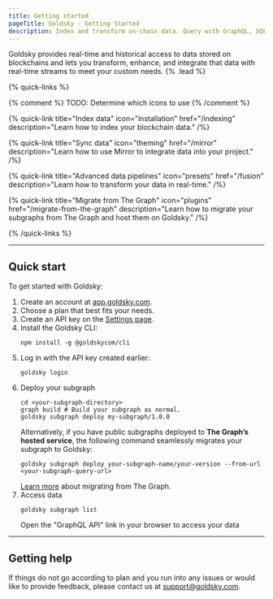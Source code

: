 ```yaml
---
title: Getting started
pageTitle: Goldsky - Getting Started
description: Index and transform on-chain data. Query with GraphQL, SQL, and more.
---
```


Goldsky provides real-time and historical access to data stored on blockchains and lets you transform, enhance, and integrate that data with real-time streams to meet your custom needs. {% .lead %}

{% quick-links %}

{% comment %}
TODO: Determine which icons to use
{% /comment %}

{% quick-link title="Index data" icon="installation" href="/indexing" description="Learn how to index your blockchain data." /%}

{% quick-link title="Sync data" icon="theming" href="/mirror" description="Learn how to use Mirror to integrate data into your project." /%}

{% quick-link title="Advanced data pipelines" icon="presets" href="/fusion" description="Learn how to transform your data in real-time." /%}

{% quick-link title="Migrate from The Graph" icon="plugins" href="/migrate-from-the-graph" description="Learn how to migrate your subgraphs from The Graph and host them on Goldsky." /%}

{% /quick-links %}

---

## Quick start

To get started with Goldsky:

1. Create an account at [app.goldsky.com](https://app.goldsky.com "target=hello").
1. Choose a plan that best fits your needs.
1. Create an API key on the [Settings page](https://app.goldsky.com/dashboard/settings).
1. Install the Goldsky CLI:
   ```shell
   npm install -g @goldskycom/cli
   ```
1. Log in with the API key created earlier:
   ```shell
   goldsky login
   ```
1. Deploy your subgraph
   ```shell
   cd <your-subgraph-directory>
   graph build # Build your subgraph as normal.
   goldsky subgraph deploy my-subgraph/1.0.0
   ```
   Alternatively, if you have public subgraphs deployed to **The Graph’s hosted service**, the following command seamlessly migrates your subgraph to Goldsky:
   ```shell
   goldsky subgraph deploy your-subgraph-name/your-version --from-url <your-subgraph-query-url>
   ```
   [Learn more](/migrate-from-the-graph) about migrating from The Graph.
1. Access data
   ```shell
   goldsky subgraph list
   ```
   Open the "GraphQL API" link in your browser to access your data

---

## Getting help

If things do not go according to plan and you run into any issues or would like to provide feedback, please contact us at [support@goldsky.com](mailto:support@goldsky.com).
